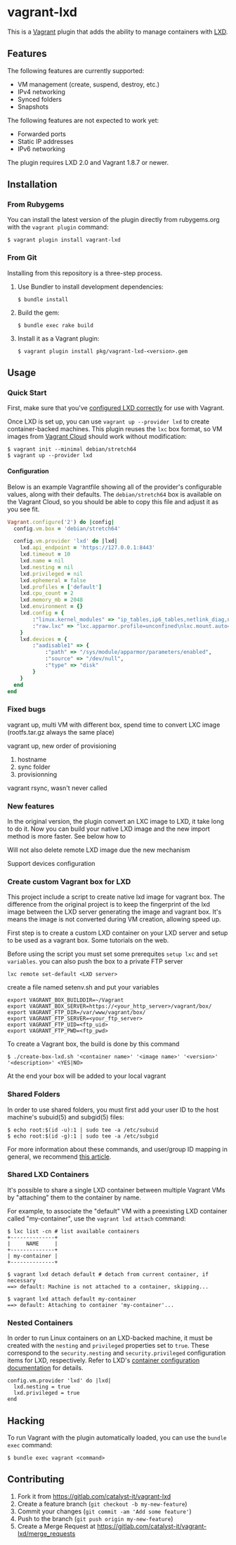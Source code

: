 # vagrant-lxd

This is a [Vagrant][] plugin that adds the ability to manage containers
with [LXD][].

[Vagrant]: https://www.vagrantup.com/
[LXD]: https://linuxcontainers.org/lxd/

## Features

The following features are currently supported:

 - VM management (create, suspend, destroy, etc.)
 - IPv4 networking
 - Synced folders
 - Snapshots

The following features are not expected to work yet:

 - Forwarded ports
 - Static IP addresses
 - IPv6 networking

The plugin requires LXD 2.0 and Vagrant 1.8.7 or newer.

## Installation

### From Rubygems

You can install the latest version of the plugin directly from
rubygems.org with the `vagrant plugin` command:

    $ vagrant plugin install vagrant-lxd

### From Git

Installing from this repository is a three-step process.

 1. Use Bundler to install development dependencies:
    
        $ bundle install
    
 2. Build the gem:
    
        $ bundle exec rake build
    
 3. Install it as a Vagrant plugin:
    
        $ vagrant plugin install pkg/vagrant-lxd-<version>.gem

## Usage

### Quick Start

First, make sure that you've [configured LXD correctly][setting-up-lxd]
for use with Vagrant.

Once LXD is set up, you can use `vagrant up --provider lxd` to create
container-backed machines. This plugin reuses the `lxc` box format, so
VM images from [Vagrant Cloud][cloud] should work without modification:

    $ vagrant init --minimal debian/stretch64
    $ vagrant up --provider lxd

[setting-up-lxd]: doc/setting-up-lxd.md
[cloud]: https://app.vagrantup.com/boxes/search?provider=lxc

#### Configuration

Below is an example Vagrantfile showing all of the provider's
configurable values, along with their defaults. The `debian/stretch64`
box is available on the Vagrant Cloud, so you should be able to copy
this file and adjust it as you see fit.

``` ruby
Vagrant.configure('2') do |config|
  config.vm.box = 'debian/stretch64'

  config.vm.provider 'lxd' do |lxd|
    lxd.api_endpoint = 'https://127.0.0.1:8443'
    lxd.timeout = 10
    lxd.name = nil
    lxd.nesting = nil
    lxd.privileged = nil
    lxd.ephemeral = false
    lxd.profiles = ['default']
    lxd.cpu_count = 2
    lxd.memory_mb = 2048
    lxd.environment = {}
    lxd.config = {
        :"linux.kernel_modules" => "ip_tables,ip6_tables,netlink_diag,nf_nat,overlay",
        :"raw.lxc" => "lxc.apparmor.profile=unconfined\nlxc.mount.auto=proc:rw sys:rw cgroup:rw\nlxc.cap.drop=\nlxc.cgroup.devices.allow=a"
    }
    lxd.devices = {
        :"aadisable1" => {
            :"path" => "/sys/module/apparmor/parameters/enabled",
            :"source" => "/dev/null",
            :"type" => "disk"
        }
    }
  end
end
```

### Fixed bugs

vagrant up, multi VM with different box, spend time to convert LXC image (rootfs.tar.gz always the same place)

vagrant up, new order of provisioning
 1. hostname
 2. sync folder
 3. provisionning

vagrant rsync, wasn't never called

### New features

In the original version, the plugin convert an LXC image to LXD, it take long to do it. Now you can build your native LXD image and the new import method is more faster. See below how to

Will not also delete remote LXD image due the new mechanism

Support devices configuration

### Create custom Vagrant box for LXD

This project include a script to create native lxd image for vagrant box. The difference from the original project is to keep the fingerprint of the lxd image between the LXD server generating the image and vagrant box. It's means the image is not converted during VM creation, allowing speed up.

First step is to create a custom LXD container on your LXD server and setup to be used as a vagrant box. Some tutorials on the web.

Before using the script you must set some prerequites `setup lxc` and `set variables`. you can also push the box to a private FTP server

    lxc remote set-default <LXD server>

create a file named setenv.sh and put your variables

    export VAGRANT_BOX_BUILDDIR=~/Vagrant
    export VAGRANT_BOX_SERVER=https://<your_http_server>/vagrant/box/
    export VAGRANT_FTP_DIR=/var/www/vagrant/box/
    export VAGRANT_FTP_SERVER=<your_ftp_server>
    export VAGRANT_FTP_UID=<ftp_uid>
    export VAGRANT_FTP_PWD=<ftp_pwd>

To create a Vagrant box, the build is done by this command

    $ ./create-box-lxd.sh '<container name>' '<image name>' '<version>' '<description>' <YES|NO>

At the end your box will be added to your local vagrant

### Shared Folders

In order to use shared folders, you must first add your user ID to the
host machine's subuid(5) and subgid(5) files:

    $ echo root:$(id -u):1 | sudo tee -a /etc/subuid
    $ echo root:$(id -g):1 | sudo tee -a /etc/subgid

For more information about these commands, and user/group ID mapping in
general, we recommend [this article][1].

[1]: https://insights.ubuntu.com/2017/06/15/custom-user-mappings-in-lxd-containers/

### Shared LXD Containers

It's possible to share a single LXD container between multiple Vagrant
VMs by "attaching" them to the container by name.

For example, to associate the "default" VM with a preexisting LXD
container called "my-container", use the `vagrant lxd attach` command:

    $ lxc list -cn # list available containers
    +--------------+
    |     NAME     |
    +--------------+
    | my-container |
    +--------------+

    $ vagrant lxd detach default # detach from current container, if necessary
    ==> default: Machine is not attached to a container, skipping...

    $ vagrant lxd attach default my-container
    ==> default: Attaching to container 'my-container'...

### Nested Containers

In order to run Linux containers on an LXD-backed machine, it must be
created with the `nesting` and `privileged` properties set to `true`.
These correspond to the `security.nesting` and `security.privileged`
configuration items for LXD, respectively. Refer to LXD's [container
configuration documentation][docs] for details.

    config.vm.provider 'lxd' do |lxd|
      lxd.nesting = true
      lxd.privileged = true
    end

[docs]: https://lxd.readthedocs.io/en/latest/containers/

## Hacking

To run Vagrant with the plugin automatically loaded, you can use the
`bundle exec` command:

    $ bundle exec vagrant <command>

## Contributing

 1. Fork it from <https://gitlab.com/catalyst-it/vagrant-lxd>
 2. Create a feature branch (`git checkout -b my-new-feature`)
 3. Commit your changes (`git commit -am 'Add some feature'`)
 4. Push to the branch (`git push origin my-new-feature`)
 5. Create a Merge Request at <https://gitlab.com/catalyst-it/vagrant-lxd/merge_requests>
